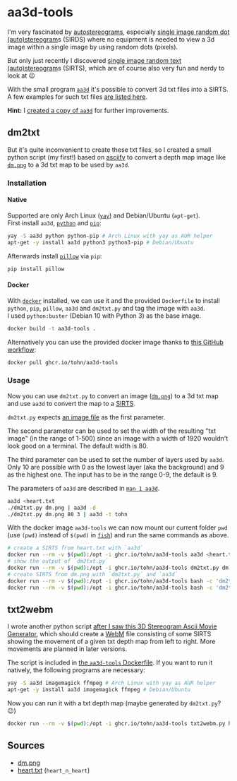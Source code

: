 # aa3d-tools

I'm very fascinated by [autostereograms][], especially [single image
random dot (auto)stereogram][sirds]s (SIRDS) where no equipment is
needed to view a 3d image within a single image by using random dots
(pixels).

But only just recently I discovered [single image random text
(auto)stereogram][sirts]s (SIRTS), which are of course also very fun and
nerdy to look at :wink:

With the small program [`aa3d`][aa3d] it's possible to convert 3d txt
files into a SIRTS. A few examples for such txt files [are listed
here][aa3dexamples].

**Hint:** I [created a copy of `aa3d`][aa3d_new] for further
improvements.

## dm2txt

But it's quite inconvenient to create these txt files, so I created a
small python script (my first!) based on [asciify][] to convert a
depth map image like [`dm.png`][dm.png] to a 3d txt map to be used by
`aa3d`.

### Installation

#### Native

Supported are only Arch Linux ([`yay`][yay]) and Debian/Ubuntu
(`apt-get`).  
First install `aa3d`, [`python`][python] and
[`pip`][pip]:

```bash
yay -S aa3d python python-pip # Arch Linux with yay as AUR helper
apt-get -y install aa3d python3 python3-pip # Debian/Ubuntu
```

Afterwards install [`pillow`][pillow] via `pip`:

```bash
pip install pillow
```

#### Docker

With [`docker`][docker] installed, we can use it and the provided
`Dockerfile` to install `python`, `pip`, `pillow`, `aa3d` and
`dm2txt.py` and tag the image with `aa3d`.  
I used `python:buster` (Debian 10 with Python 3) as the base image.

```bash
docker build -t aa3d-tools .
```

Alternatively you can use the provided docker image thanks to [this
GitHub workflow][gh_workflow]:

```bash
docker pull ghcr.io/tohn/aa3d-tools
```

### Usage

Now you can use `dm2txt.py` to convert an image ([`dm.png`][dm.png]) to
a 3d txt map and use `aa3d` to convert the map to a [SIRTS][sirts].

`dm2txt.py` expects [an image file][pillow_ff] as the first parameter.

The second parameter can be used to set the width of the resulting "txt
image" (in the range of 1-500) since an image with a width of 1920
wouldn't look good on a terminal. The default width is 80.

The third parameter can be used to set the number of layers used by
`aa3d`. Only 10 are possible with 0 as the lowest layer (aka the
background) and 9 as the highest one. The input has to be in the range
0-9, the default is 9.

The parameters of `aa3d` are described in [`man 1 aa3d`][aa3dman].

```bash
aa3d <heart.txt
./dm2txt.py dm.png | aa3d -d
./dm2txt.py dm.png 80 3 | aa3d -t tohn
```

With the docker image `aa3d-tools` we can now mount our current folder
`pwd` (use `(pwd)` instead of `$(pwd)` in [`fish`][fish]) and run the
same commands as above.

```bash
# create a SIRTS from heart.txt with `aa3d`
docker run --rm -v $(pwd):/opt -i ghcr.io/tohn/aa3d-tools aa3d <heart.txt
# show the output of `dm2txt.py`
docker run --rm -v $(pwd):/opt -i ghcr.io/tohn/aa3d-tools dm2txt.py dm.png
# create SIRTS from dm.png with `dm2txt.py` and `aa3d`
docker run --rm -v $(pwd):/opt -i ghcr.io/tohn/aa3d-tools bash -c 'dm2txt.py dm.png | aa3d -d'
docker run --rm -v $(pwd):/opt -i ghcr.io/tohn/aa3d-tools bash -c 'dm2txt.py dm.png 80 3 | aa3d -t tohn'
```

## txt2webm

I wrote another python script [after I saw this 3D Stereogram Ascii
Movie Generator][jk_movie], which should create a [WebM][] file
consisting of some SIRTS showing the movement of a given txt depth map
from left to right. More movements are planned in later versions.

The script is included in [the `aa3d-tools` Dockerfile][df]. If you want
to run it natively, the following programs are necessary:

```bash
yay -S aa3d imagemagick ffmpeg # Arch Linux with yay as AUR helper
apt-get -y install aa3d imagemagick ffmpeg # Debian/Ubuntu
```

Now you can run it with a txt depth map (maybe generated by `dm2txt.py`?
:wink:)

```bash
docker run --rm -v $(pwd):/opt -i ghcr.io/tohn/aa3d-tools txt2webm.py heart.txt
```

## Sources

* [dm.png][]
* [heart.txt][aa3dexamples] (`heart_n_heart`)

[WebM]: https://en.wikipedia.org/wiki/WebM
[aa3d]: http://aa-project.sourceforge.net/aa3d/
[aa3d_new]: https://github.com/tohn/aa3d
[aa3dexamples]: http://mewbies.com/geek_fun_files/aa3d/aa3d_3dmaps_input_examples.txt
[aa3dman]: https://manpages.ubuntu.com/manpages/bionic/man1/aa3d.1.html
[asciify]: https://github.com/RameshAditya/asciify
[autostereograms]: https://en.wikipedia.org/wiki/Autostereogram
[df]: https://github.com/tohn/aa3d-tools/blob/main/Dockerfile
[dm.png]: https://blender.stackexchange.com/questions/132810/rendering-depth-map-that-is-linear-aliased-normalized
[docker]: https://www.docker.com/
[fish]: https://fishshell.com/
[gh_workflow]: https://github.com/tohn/aa3d-tools/blob/main/.github/workflows/ghcr.yaml
[jk_movie]: http://www.kammerl.de/ascii/AsciiStereoMovie.php
[pillow]: https://pillow.readthedocs.io/en/stable/
[pillow_ff]: https://pillow.readthedocs.io/en/stable/handbook/image-file-formats.html
[pip]: https://pypi.org/project/pip/
[python]: https://www.python.org/
[sirds]: https://en.wikipedia.org/wiki/SIRDS
[sirts]: https://en.wikipedia.org/wiki/ASCII_stereogram
[yay]: https://github.com/Jguer/yay
